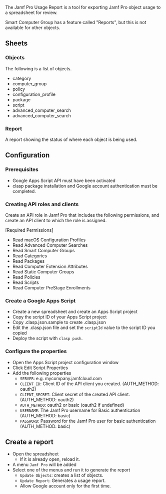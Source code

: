 The Jamf Pro Usage Report is a tool for exporting Jamf Pro object usage to a spreadsheet for review.

Smart Computer Group has a feature called "Reports", but this is not available for other objects.

## Sheets

### Objects

The following is a list of objects.

- category
- computer_group
- policy
- configuration_profile
- package
- script
- advanced_computer_search
- advanced_computer_search

### Report

A report showing the status of where each object is being used.

## Configuration

### Prerequisites

- Google Apps Script API must have been activated
- clasp package installation and Google account authentication must be completed.

### Creating API roles and clients

Create an API role in Jamf Pro that includes the following permissions, and create an API client to which the role is assigned.

[Required Permissions]

- Read macOS Configuration Profiles
- Read Advanced Computer Searches
- Read Smart Computer Groups
- Read Categories
- Read Packages
- Read Computer Extension Attributes
- Read Static Computer Groups
- Read Policies
- Read Scripts
- Read Computer PreStage Enrollments

### Create a Google Apps Script

- Create a new spreadsheet and create an Apps Script project
- Copy the script ID of your Apps Script project
- Copy .clasp.json.sample to create .clasp.json
- Edit the .clasp.json file and set the `scriptId` value to the script ID you copied
- Deploy the script with `clasp push`.

### Configure the properties

- Open the Apps Script project configuration window
- Click Edit Script Properties
- Add the following properties
  - `SERVER`: e.g. mycompany.jamfcloud.com
  - `CLIENT_ID`: Client ID of the API client you created. (AUTH_METHOD: oauth2)
  - `CLIENT_SECRET`: Client secret of the created API client. (AUTH_METHOD: oauth2)
  - `AUTH_METHDO`: oauth2 or basic (oauth2 if undefined)
  - `USERNAME`: The Jamf Pro username for Basic authentication (AUTH_METHOD: basic)
  - `PASSWORD`: Password for the Jamf Pro user for basic authentication (AUTH_METHOD: basic)
## Create a report

- Open the spreadsheet
  - If it is already open, reload it.
- A menu `Jamf Pro` will be added
- Select one of the menus and run it to generate the report
  - `Update Objects`: creates a list of objects.
  - `Update Report`: Generates a usage report.
  - Allow Google account only for the first time.
